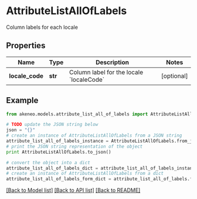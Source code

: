 # AttributeListAllOfLabels

Column labels for each locale

## Properties
Name | Type | Description | Notes
------------ | ------------- | ------------- | -------------
**locale_code** | **str** | Column label for the locale &#x60;localeCode&#x60; | [optional] 

## Example

```python
from akeneo.models.attribute_list_all_of_labels import AttributeListAllOfLabels

# TODO update the JSON string below
json = "{}"
# create an instance of AttributeListAllOfLabels from a JSON string
attribute_list_all_of_labels_instance = AttributeListAllOfLabels.from_json(json)
# print the JSON string representation of the object
print AttributeListAllOfLabels.to_json()

# convert the object into a dict
attribute_list_all_of_labels_dict = attribute_list_all_of_labels_instance.to_dict()
# create an instance of AttributeListAllOfLabels from a dict
attribute_list_all_of_labels_form_dict = attribute_list_all_of_labels.from_dict(attribute_list_all_of_labels_dict)
```
[[Back to Model list]](../README.md#documentation-for-models) [[Back to API list]](../README.md#documentation-for-api-endpoints) [[Back to README]](../README.md)


